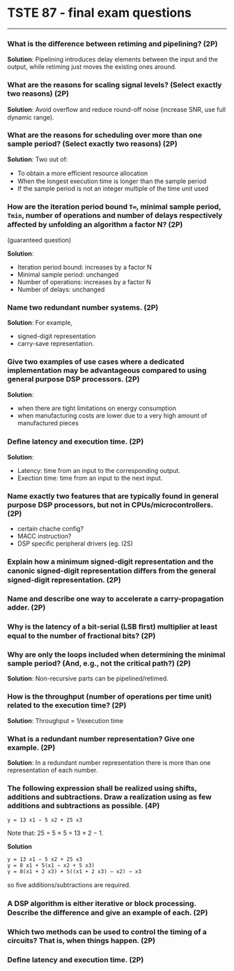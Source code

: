# TSTE 87 - final exam questions

---

### What is the diﬀerence between retiming and pipelining? (2P)

**Solution**: Pipelining introduces delay elements between the input and the output, while retiming just moves the existing ones around.

### What are the reasons for scaling signal levels? (Select exactly two reasons) (2P)

**Solution**: Avoid overﬂow and reduce round-oﬀ noise (increase SNR, use full dynamic range).

### What are the reasons for scheduling over more than one sample period? (Select exactly two reasons) (2P)

**Solution**: Two out of:
- To obtain a more eﬃcient resource allocation
- When the longest execution time is longer than the sample period
- If the sample period is not an integer multiple of the time unit used

### How are the iteration period bound `T∞`, minimal sample period, `Tmin`, number of operations and number of delays respectively aﬀected by unfolding an algorithm a factor N? (2P)

(guaranteed question)

**Solution**:
- Iteration period bound: increases by a factor N
- Minimal sample period: unchanged
- Number of operations: increases by a factor N
- Number of delays: unchanged

### Name two redundant number systems. (2P)

**Solution**: For example, 
- signed-digit representation 
- carry-save representation.

### Give two examples of use cases where a dedicated implementation may be advantageous compared to using general purpose DSP processors. (2P)

**Solution**:
- when there are tight limitations on energy consumption
- when manufacturing costs are lower due to a very high amount of manufactured pieces

### Deﬁne latency and execution time. (2P)

**Solution**:
- Latency: time from an input to the corresponding output.
- Exection time: time from an input to the next input.

### Name exactly two features that are typically found in general purpose DSP processors, but not in CPUs/microcontrollers. (2P)

- certain chache config?
- MACC instruction?
- DSP specific peripheral drivers (eg. I2S)

### Explain how a minimum signed-digit representation and the canonic signed-digit representation diﬀers from the general signed-digit representation. (2P)


### Name and describe one way to accelerate a carry-propagation adder. (2P)


###  Why is the latency of a bit-serial (LSB ﬁrst) multiplier at least equal to the number of fractional bits? (2P)


### Why are only the loops included when determining the minimal sample period? (And, e.g., not the critical path?) (2P) 

**Solution**: Non-recursive parts can be pipelined/retimed.

### How is the throughput (number of operations per time unit) related to the execution time? (2P)

**Solution**: Throughput = 1/execution time

### What is a redundant number representation? Give one example. (2P)

**Solution**: In a redundant number representation there is more than one representation of each number.

### The following expression shall be realized using shifts, additions and subtractions. Draw a realization using as few additions and subtractions as possible. (4P)

`y = 13 x1 − 5 x2 + 25 x3`

Note that: 25 = 5 × 5 = 13 × 2 − 1. 

**Solution**

```
y = 13 x1 − 5 x2 + 25 x3 
y = 8 x1 + 5(x1 − x2 + 5 x3) 
y = 8(x1 + 2 x3) + 5((x1 + 2 x3) − x2) − x3
```

so ﬁve additions/subtractions are required.

### A DSP algorithm is either iterative or block processing. Describe the diﬀerence and give an example of each. (2P)


### Which two methods can be used to control the timing of a circuits? That is, when things happen. (2P)


### Deﬁne latency and execution time. (2P)



